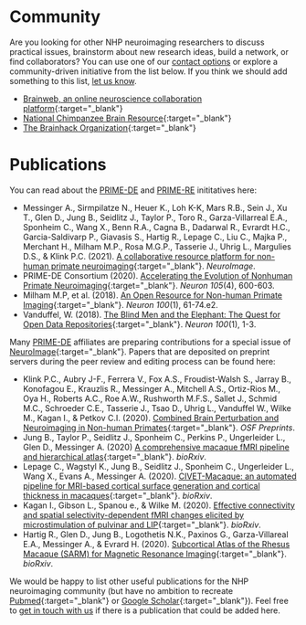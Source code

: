 # Community

Are you looking for other NHP neuroimaging researchers to discuss practical issues, brainstorm about new research ideas, build a network, or find collaborators? You can use one of our [contact options](contact.md) or explore a community-driven initiative from the list below. If you think we should add something to this list, [let us know](https://github.com/PRIME-RE/prime-re.github.io/issues/new?assignees=&labels=Contact&template=contact.md&title=[Contact]:%C2%A0%3Ctopic%3E).
<br>

- [Brainweb, an online neuroscience collaboration platform](https://brain-web.github.io/){:target="_blank"}     
- [National Chimpanzee Brain Resource](https://www.chimpanzeebrain.org/){:target="_blank"}     
- [The Brainhack Organization](https://brainhack.org/){:target="_blank"}      


# Publications

You can read about the [PRIME-DE](http://fcon_1000.projects.nitrc.org/indi/indiPRIME.html) and [PRIME-RE](https://prime-re.github.io/) inititatives here:     
- Messinger A., Sirmpilatze N., Heuer K., Loh K-K, Mars R.B., Sein J., Xu T., Glen D., Jung B., Seidlitz J., Taylor P., Toro R., Garza-Villarreal E.A., Sponheim C., Wang X., Benn R.A., Cagna B., Dadarwal R., Evrardt H.C., Garcia-Saldivarp P., Giavasis S., Hartig R., Lepage C., Liu C., Majka P., Merchant H., Milham M.P., Rosa M.G.P., Tasserie J., Uhrig L., Margulies D.S., & Klink P.C. (2021). [A collaborative resource platform for non-human primate neuroimaging](https://doi.org/10.1016/j.neuroimage.2020.117519){:target="_blank"}. *NeuroImage*.     
- PRIME-DE Consortium (2020). [Accelerating the Evolution of Nonhuman Primate Neuroimaging](https://doi.org/10.1016/j.neuron.2019.12.023){:target="_blank"}. *Neuron 105*(4), 600-603.
- Milham M.P, et al. (2018). [An Open Resource for Non-human Primate Imaging](https://doi.org/10.1016/j.neuron.2018.08.039){:target="_blank"}. *Neuron 100*(1), 61-74.e2.     
- Vanduffel, W. (2018). [The Blind Men and the Elephant: The Quest for Open Data Repositories](https://doi.org/10.1016/j.neuron.2018.09.039){:target="_blank"}. *Neuron 100*(1), 1-3.
      
Many [PRIME-DE](http://fcon_1000.projects.nitrc.org/indi/indiPRIME.html) affiliates are preparing contributions for a special issue of [NeuroImage](https://www.journals.elsevier.com/neuroimage){:target="_blank"}. Papers that are deposited on preprint servers during the peer review and editing process can be found here:   
- Klink P.C., Aubry J-F., Ferrera V., Fox A.S., Froudist-Walsh S., Jarray B., Konofagou E., Krauzlis R., Messinger A., Mitchell A.S., Ortiz-Rios M., Oya H., Roberts A.C., Roe A.W., Rushworth M.F.S., Sallet J., Schmid M.C., Schroeder C.E., Tasserie J., Tsao D., Uhrig L., Vanduffel W., Wilke M., Kagan I., & Petkov C.I. (2020). [Combined Brain Perturbation and Neuroimaging in Non-human Primates](https://osf.io/z4x89/){:target="_blank"}. *OSF Preprints*.    
- Jung B., Taylor P., Seidlitz J., Sponheim C., Perkins P., Ungerleider L., Glen D., Messinger A. (2020) [A comprehensive macaque fMRI pipeline and hierarchical atlas](https://dx.doi.org/10.1101/2020.08.05.237818){:target="_blank"}. *bioRxiv*.        
- Lepage C., Wagstyl K., Jung B., Seidlitz J., Sponheim C., Ungerleider L., Wang X., Evans A., Messinger A. (2020). [CIVET-Macaque: an automated pipeline for MRI-based cortical surface generation and cortical thickness in macaques](https://dx.doi.org/10.1101/2020.08.04.237149){:target="_blank"}. *bioRxiv*.      
- Kagan I., Gibson L., Spanou e., & Wilke M. (2020). [Effective connectivity and spatial selectivity-dependent fMRI changes elicited by microstimulation of pulvinar and LIP](https://doi.org/10.1101/2020.09.16.298539){:target="_blank"}. *bioRxiv*.       
- Hartig R., Glen D., Jung B., Logothetis N.K., Paxinos G., Garza-Villareal E.A., Messinger A., & Evrard H. (2020). [Subcortical Atlas of the Rhesus Macaque (SARM) for Magnetic Resonance Imaging](https://doi.org/10.1101/2020.09.16.300053){:target="_blank"}. *bioRxiv*.       
 

We would be happy to list other useful publications for the NHP neuroimaging community (but have no ambition to recreate [Pubmed](https://pubmed.ncbi.nlm.nih.gov/){:target="_blank"} or [Google Scholar](https://scholar.google.com/){:target="_blank"}). Feel free to [get in touch with us](contact.md) if there is a publication that could be added here.      
